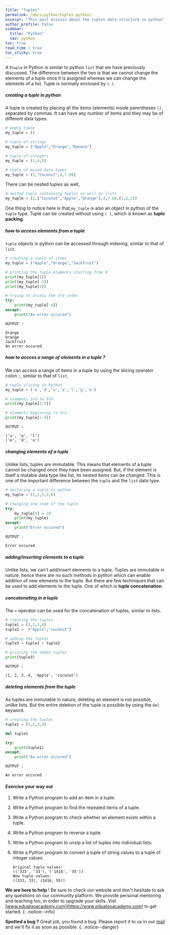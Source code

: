 ```yaml
---
title: "Tuples"
permalink: /docs/python/tuples-python/
excerpt: "This post discuss about the tuples data structure in python"
author_profile: false
sidebar:
  title: "Python"
  nav: python
toc: true
read_time : true
toc_sticky: true
---
```


<script type="text/javascript" async
  src="https://cdn.mathjax.org/mathjax/latest/MathJax.js?config=TeX-MML-AM_CHTML">
</script>

A t`tuple` in Python is similar to python `list` that we have previously discussed. The difference between the two is that we cannot change the elements of a tuple once it is assigned whereas we can change the elements of a list.  Tuple is normally enclosed by `( )`.

##### creating a tuple in python

A tuple is created by placing all the items (elements) inside parentheses `()`, separated by commas. It can have any number of items and they may be of different data types.

```python
# empty tuple
my_tuple = ()

# tuple of strings
my_tuple = ("Apple","Orange","Banana")

# tuple of integers
my_tuple = (1,4,5)

# tuple of mixed data types
my_tuple = (2,"Coconut",4,7.68)
```

There can be nested tuples as well,

```python
# nested tuple containing tuples as well as lists
my_tuple = (2,["Coconut","Apple","Orange"],4,7.68,(1,2,2))
```

One thing to notice here is that,`my_tuple` is also an object in python of the `tuple` type. Tuple can be created without using `( )`, which is known as **tuple packing**.

##### how to access elements from a tuple

`tuple` objects in python can be accessed through indexing, similar to that of `list`.

```python
# creating a tuple of items
my_tuple = ("Apple","Orange","Jackfruit")

# printing the tuple elements starting from 0
print(my_tuple[1])
print(my_tuple[-2])
print(my_tuple[2])

# trying to access the 3rd index
try:
    print(my_tuple[-4])
except:
    print("An error occured")
```

```
OUTPUT :

Orange
Orange
Jackfruit
An error occured
```

##### how to access a range of elements in a tuple ?

We can access a range of items in a tuple by using the slicing operator colon `:`, similar to that of `list`.

```python
# tuple slicing in Python
my_tuple = ('e','d','u','a','l','g','o')

# elements 3rd to 5th
print(my_tuple[2:5])

# elements beginning to 3rd
print(my_tuple[:-4])
```

```
OUTPUT :

('u', 'a', 'l')
('e', 'd', 'u')
```

##### changing elements of a tuple

Unlike lists, tuples are immutable. This means that elements of a tuple cannot be changed once they have been assigned. But, if the element is itself a mutable data type like list, its nested items can be changed. This is one of the important difference between the `tuple` and the `list` data type.

```python
# declaring a tuple in python
my_tuple = (1,2,3,5,6)

# changing one item of the tuple
try:
    my_tuple[3] = 10
    print(my_tuple)
except:
    print("Error occured")
```

```
OUTPUT :

Error occured
```

##### adding/inserting elements to a tuple

Unlike lists, we can't add/insert elements to a tuple. Tuples are immutable in nature, hence there are no such methods in python which can enable addition of new elements to the tuple. But there are few techniques that can be used to add elements to the tuple. One of which is **tuple concatenation**.

##### concatenating in a tuple

The `+` operator can be used for the concatenation of tuples, similar to lists.

```python
# creating the tuples
tuple1 = (1,2,3,4)
tuple2 =  ("Apple","coconut")

# adding the tuples
tuple3 = tuple1 + tuple2

# printing the added tuples
print(tuple3)
```

```
OUTPUT :

(1, 2, 3, 4, 'Apple', 'coconut')
```

##### deleting elements from the tuple

As tuples are immutable in nature, deleting an element is not possible, unlike lists. But the entire deletion of the tuple is possible by using the `del` keyword.

```python
# creating the tuples
tuple1 = (1,2,3,4)

del tuple1

try:
    print(tuple1)
except:
    print("An error occured")
```

```
OUTPUT :

An error occured
```

#### Exercise your way out

1. Write a Python program to add an item in a tuple.

2. Write a Python program to find the repeated items of a tuple.

3. Write a Python program to check whether an element exists within a tuple.

4. Write a Python program to reverse a tuple.

5. Write a Python program to unzip a list of tuples into individual lists.

6. Write a Python program to convert a tuple of string values to a tuple of integer values.

   ```
   Original tuple values:
   (('333', '33'), ('1416', '55'))
   New tuple values:
   ((333, 33), (1416, 55))
   ```

<i class="fas fa-lightbulb fa-2x"></i> **We are here to help** ! Be sure to check our website and don't hesitate to ask any questions on our community platform. We provide personal mentoring and teaching too, in order to upgrade your skills. Vist [www.edualgoacademy.com](https://www.edualgoacademy.com) to get started.
{: .notice--info}

<i class="fas fa-bug fa-2x"></i> **Spotted a bug ?** Great job, you found a bug. Please report it to us in our [mail](mailto:founder@edualgoacademy.com) and we'll fix it as soon as possible.
{: .notice--danger}